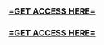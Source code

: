 <h3><strong><a href="https://www.google.com/url?q=https%3A%2F%2Fhydrotech.click%2Fgiftcards%2F">=GET ACCESS HERE=</a></strong></h3>

<h3><strong><a href="https://www.google.com/url?q=https%3A%2F%2Fhydrotech.click%2Fgiftcards%2F">=GET ACCESS HERE=</a></strong></h3>
